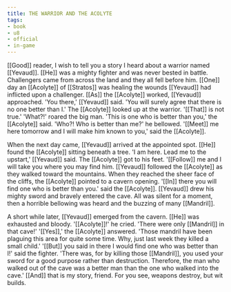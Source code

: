 ```yaml
---
title: THE WARRIOR AND THE ACOLYTE
tags:
- book
- u8
- official
- in-game
---
```


  
[[Good]] reader, I wish to tell you a story I heard about a warrior named [[Yevaud]]. [[He]] was a mighty fighter and was never bested in battle. Challengers came from across the land and they all fell before him. [[One]] day an [[Acolyte]] of [[Stratos]] was healing the wounds [[Yevaud]] had inflicted upon a challenger. [[As]] the [[Acolyte]] worked, [[Yevaud]] approached. 'You there,' [[Yevaud]] said. 'You will surely agree that there is no one better than I.' The [[Acolyte]] looked up at the warrior. '[[That]] is not true.' 'What?!' roared the big man. 'This is one who is better than you,' the [[Acolyte]] said. 'Who?! Who is better than me?' he bellowed. '[[Meet]] me here tomorrow and I will make him known to you,' said the [[Acolyte]].  
  
When the next day came, [[Yevaud]] arrived at the appointed spot. [[He]] found the [[Acolyte]] sitting beneath a tree. 'I am here. Lead me to the upstart,' [[Yevaud]] said. The [[Acolyte]] got to his feet. '[[Follow]] me and I will take you where you may find him. [[Yevaud]] followed the [[Acolyte]] as they walked toward the mountains. When they reached the sheer face of the cliffs, the [[Acolyte]] pointed to a cavern opening. '[[In]] there you will find one who is better than you.' said the [[Acolyte]]. [[Yevaud]] drew his mighty sword and bravely entered the cave. All was silent for a moment, then a horrible bellowing was heard and the buzzing of many [[Mandril]].  
  
A short while later, [[Yevaud]] emerged from the cavern. [[He]] was exhausted and bloody. '[[Acolyte]]!' he cried. 'There were only [[Mandril]] in that cave!' '[[Yes]],' the [[Acolyte]] answered. 'Those mandril have been plaguing this area for quite some time. Why, just last week they killed a small child.' '[[But]] you said in there I would find one who was better than I!' said the fighter. 'There was, for by killing those [[Mandril]], you used your sword for a good purpose rather than destruction. Therefore, the man who walked out of the cave was a better man than the one who walked into the cave.' [[And]] that is my story, friend. For you see, weapons destroy, but wit builds. 